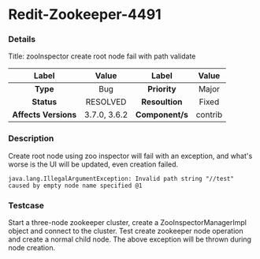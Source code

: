# Redit-Zookeeper-4491

### Details
Title: zooInspector create root node fail with path validate

| Label                | Value              | Label           | Value               |
|:--------------------:|:--------:          |:---------------:|:--------:           |
| **Type**             | Bug                | **Priority**    | Major               |
| **Status**           | RESOLVED           | **Resoultion**  | Fixed               |
| **Affects Versions** | 3.7.0, 3.6.2       | **Component/s** | contrib             |

### Description
Create root node using zoo inspector will fail with an exception, and what's worse is the UI will be updated, even creation failed.
```
java.lang.IllegalArgumentException: Invalid path string "//test" caused by empty node name specified @1
```

### Testcase
Start a three-node zookeeper cluster, create a ZooInspectorManagerImpl object and connect to the cluster. Test create zookeeper node operation and create a normal child node. The above exception will be thrown during node creation.